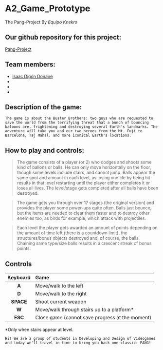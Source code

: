 # A2_Game_Prototype

The Pang-Project By *Equipo Knekro*

## Our github repository for this project:

[Pang-Project](https://github.com/Ruizo/Pang-Project)

## Team members:

* [Isaac Digón Donaire](https://github.com/isaac553876299)
* []()
* []()
* []()

## Description of the game:

```
The game is about the Buster Brothers: two guys who are requested to save the world from the terrifying threat that a bunch of bouncing baloons are, frightening and destroying several Earth's landmarks. The adventure will take you and our two heroes from the Mt. Fuji to Barcelona, Taj Mahal, and more iconical Earth's locations.
```

## How to play and controls:

> The game consists of a player (or 2) who dodges and shoots some kind of ballons or balls. He can only move horizontally on the floor, though some levels include stairs, and cannot jump. Balls appear the same spot and amount in each level, as losing one life by being hit results in that level restarting until the player either completes it or loses all lives. The level/stage gets completed after all balls have been destroyed.

> The game gets you through over 17 stages (the original version) and provides the player some power-ups quite often. Balls just bounce, but the items are needed to clear them faster and to destroy other enemies too, as birds for example, which attack with projectiles.

> Each level the player gets awarded an amount of points depending on the amount of time left (there is a countdown limit), the structures/bonus objects destroyed and, of course, the balls. Chaining same type/size balls results in a crescent streak of bonus points.

## Controls

Keyboard | Game
:---:|:---
**A**|Move/walk to the left
**D**|Move/walk to the right
**SPACE**|Shoot current weapon
**W**|Move/walk through stairs up to a platform*
**ESC**|Close game (cannot save progress at the moment)

*Only when stairs appear at level.

`Hi! We are a group of students in Developing and Design of Videogames and today we'll travel in time to bring you back one classic: PANG!`
